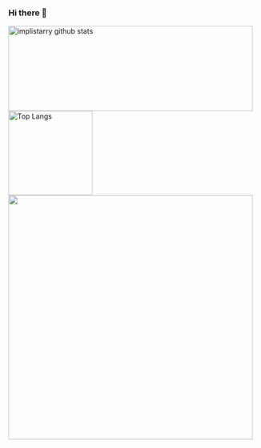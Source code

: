 ### Hi there 👋

<!--
**implistarry/implistarry** is a ✨ _special_ ✨ repository because its `README.md` (this file) appears on your GitHub profile.

Here are some ideas to get you started:

- 🔭 I’m currently working on ...
- 🌱 I’m currently learning ...
- 👯 I’m looking to collaborate on ...
- 🤔 I’m looking for help with ...
- 💬 Ask me about ...
- 📫 How to reach me: ...
- 😄 Pronouns: ...
- ⚡ Fun fact: ...
-->

<a href="https://github.com/implistarry">
  <img align="center" src="https://github-readme-stats.vercel.app/api?username=implistarry&hide=prs&count_private=true&show_icons=true&theme=material-palenight" alt="implistarry github stats" width="488" height="170" />
</a>
<a href="https://github.com/implistarry">
  <img align="center" src="https://github-readme-stats.vercel.app/api/top-langs/?username=implistarry&layout=compact&theme=material-palenight" alt="Top Langs" height="168" />
</a>
<img  width="488" height="488" src="https://wakatime.com/share/@274a1cb8-1d49-4ae0-800d-b081650134cf/9c6b5269-c94d-4c10-ac29-ac4e21c4f881.svg"/>
